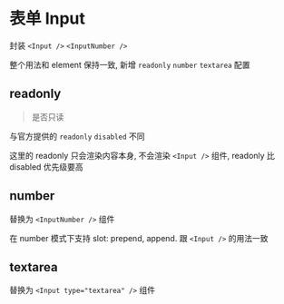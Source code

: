 # 表单 Input

封装 `<Input />` `<InputNumber />`

整个用法和 element 保持一致, 新增 `readonly` `number` `textarea` 配置

## readonly
> 是否只读

与官方提供的 `readonly` `disabled` 不同

这里的 readonly 只会渲染内容本身, 不会渲染 `<Input />` 组件, readonly 比 disabled 优先级要高

## number
替换为 `<InputNumber />` 组件

在 number 模式下支持 slot: prepend, append. 跟 `<Input />` 的用法一致

## textarea
替换为 `<Input type="textarea" />` 组件
